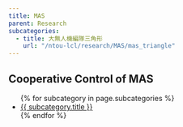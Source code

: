 ```yaml
---
title: MAS
parent: Research
subcategories:
  - title: 大無人機編隊三角形
    url: "/ntou-lcl/research/MAS/mas_triangle"
---
```


## Cooperative Control of MAS
<ul>
  {% for subcategory in page.subcategories %}
    <li><a href="{{ subcategory.url }}">{{ subcategory.title }}</a></li>
  {% endfor %}
</ul>
